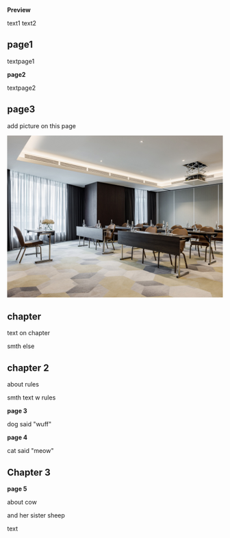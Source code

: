 **Preview**

text1
text2

## page1

textpage1

**page2**

textpage2

## page3 
add picture on this page

![pic](image.jpg)

## **chapter**

text on chapter

smth else

## **chapter 2**
about rules

smth text w rules

**page 3**

dog said "wuff"

**page 4**

cat said "meow"

## **Chapter 3**

**page 5**

about cow

and her sister sheep

text